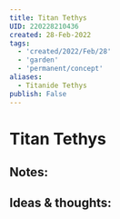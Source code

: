```yaml
---
title: Titan Tethys
UID: 220228210436
created: 28-Feb-2022
tags:
  - 'created/2022/Feb/28'
  - 'garden'
  - 'permanent/concept'
aliases:
  - Titanide Tethys
publish: False
---
```

# Titan Tethys

## Notes:


## Ideas & thoughts:


